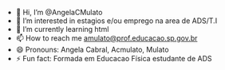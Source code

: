 - 👋 Hi, I’m @AngelaCMulato
- 👀 I’m interested in estagios e/ou emprego na area de ADS/T.I
- 🌱 I’m currently learning html
- 📫 How to reach me amulato@prof.educacao.sp.gov.br
- 😄 Pronouns: Angela Cabral, Acmulato, Mulato
- ⚡ Fun fact: Formada em Educacao Física estudante de ADS

<!---
AngelaCMulato/AngelaCMulato is a ✨ special ✨ repository because its `README.md` (this file) appears on your GitHub profile.
You can click the Preview link to take a look at your changes.
--->
